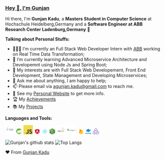 ### [Hey 👋, I'm Gunjan](www.gunjankadu.live) 


Hi there, I'm **Gunjan Kadu**, a **Masters Student in Computer Science** at Hochschule Heidelberg,Germany and a **Software Engineer at ABB Research Center 
Ladenburg,Germany** 🚀 



**Talking about Personal Stuffs:**

- 👨🏽‍💻 I’m currently an Full Stack Web Developer Intern with [ABB](https://global.abb/group/en) working on Real Time Data Transformation;
- 🌱 I’m currently learning Advanced Microservice Architecture and Developemnt using Node Js and Spring Boot; 
- 🤔 My interests are with Full Stack Web Developement, Front End Development, State Management and Developing Microservices;
- 💬 Ask me about anything, I am happy to help;
- 📫 Please email via agunjan.kadu@gmail.com to reach me.
- 📝 See my [Personal Website](https://gunjankadu.com/) to get more info.<br/>
- 🏆 My [Achievements](https://gunjankadu.com/certificates)
- 📚 My [Projects](https://gunjankadu.com/projects)


**Languages and Tools:**  

<code><img height="30" src="https://raw.githubusercontent.com/github/explore/80688e429a7d4ef2fca1e82350fe8e3517d3494d/topics/java/java.png"></code>
<code><img height="20" src="https://raw.githubusercontent.com/github/explore/80688e429a7d4ef2fca1e82350fe8e3517d3494d/topics/spring-boot/spring-boot.png"></code>
<code><img height="30" src="https://raw.githubusercontent.com/github/explore/80688e429a7d4ef2fca1e82350fe8e3517d3494d/topics/javascript/javascript.png"></code>
<code><img height="20" src="https://raw.githubusercontent.com/github/explore/80688e429a7d4ef2fca1e82350fe8e3517d3494d/topics/angular/angular.png"></code>
<code><img height="20" src="https://raw.githubusercontent.com/github/explore/80688e429a7d4ef2fca1e82350fe8e3517d3494d/topics/react/react.png"></code>
<code><img height="20" src="https://raw.githubusercontent.com/github/explore/80688e429a7d4ef2fca1e82350fe8e3517d3494d/topics/nodejs/nodejs.png"></code>
<code><img height="30" src="https://raw.githubusercontent.com/github/explore/80688e429a7d4ef2fca1e82350fe8e3517d3494d/topics/mysql/mysql.png"></code>
<code><img height="30" src="https://raw.githubusercontent.com/github/explore/80688e429a7d4ef2fca1e82350fe8e3517d3494d/topics/mongodb/mongodb.png"></code>
<code><img height="20" src="https://raw.githubusercontent.com/github/explore/80688e429a7d4ef2fca1e82350fe8e3517d3494d/topics/firebase/firebase.png"></code>
<code><img height="20" src="https://raw.githubusercontent.com/github/explore/80688e429a7d4ef2fca1e82350fe8e3517d3494d/topics/docker/docker.png"></code>
<code><img height="20" src="https://raw.githubusercontent.com/github/explore/80688e429a7d4ef2fca1e82350fe8e3517d3494d/topics/redux/redux.png"></code>

![Gunjan's github stats](https://github-readme-stats.vercel.app/api?username=GunjanKadu&show_icons=true&hide_border=true&count_private=true&theme=dark&hide=contribs)
![Top Langs](https://github-readme-stats.vercel.app/api/top-langs/?username=GunjanKadu&layout=compact)

❤️ From [Gunjan Kadu](https://github.com/GunjanKadu)
